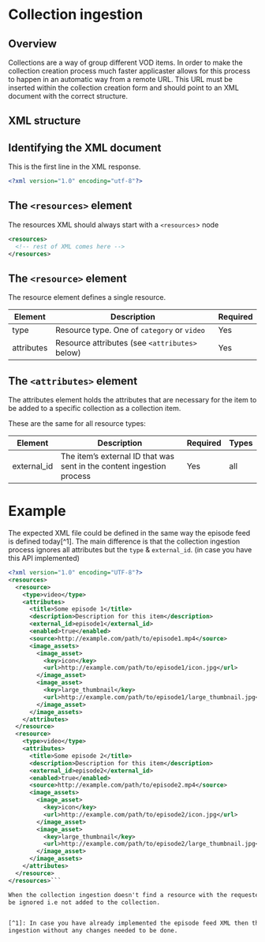 # Collection ingestion

## Overview
Collections are a way of group different VOD items.
In order to make the collection creation process much faster applicaster allows for this process to
happen in an automatic way from a remote URL. This URL must be inserted within the collection creation
form and should point to an XML document with the correct structure.

## XML structure

## Identifying the XML document

This is the first line in the XML response.

```xml
<?xml version="1.0" encoding="utf-8"?>
```

## The `<resources>` element

The resources XML should always start with a `<resources`> node

```xml
<resources>
  <!-- rest of XML comes here -->
</resources>
```
## The `<resource>` element

The resource element defines a single resource.

| Element    | Description                                    | Required |
|------------|------------------------------------------------|----------|
| type       | Resource type. One of `category` or `video`    | Yes      |
| attributes | Resource attributes (see `<attributes>` below) | Yes      |

## The `<attributes>` element

The attributes element holds the attributes that are necessary for the item to be added to a specific
collection as a collection item.

These are the same for all resource types:

| Element     | Description                                                          | Required | Types |
|-------------|----------------------------------------------------------------------|----------|-------|
| external_id | The item’s external ID that was sent in the content ingestion process| Yes      | all   |

# Example

The expected XML file could be defined in the same way the episode feed is defined today[^1]. The main
difference is that the collection ingestion process ignores all attributes but the `type` &
`external_id`. (in case you have this API implemented)

```xml
<?xml version="1.0" encoding="UTF-8"?>
<resources>
  <resource>
    <type>video</type>
    <attributes>
      <title>Some episode 1</title>
      <description>Description for this item</description>
      <external_id>episode1</external_id>
      <enabled>true</enabled>
      <source>http://example.com/path/to/episode1.mp4</source>
      <image_assets>
        <image_asset>
          <key>icon</key>
          <url>http://example.com/path/to/episode1/icon.jpg</url>
        </image_asset>
        <image_asset>
          <key>large_thumbnail</key>
          <url>http://example.com/path/to/episode1/large_thumbnail.jpg</url>
        </image_asset>
      </image_assets>
    </attributes>
  </resource>
  <resource>
    <type>video</type>
    <attributes>
      <title>Some episode 2</title>
      <description>Description for this item</description>
      <external_id>episode2</external_id>
      <enabled>true</enabled>
      <source>http://example.com/path/to/episode2.mp4</source>
      <image_assets>
        <image_asset>
          <key>icon</key>
          <url>http://example.com/path/to/episode2/icon.jpg</url>
        </image_asset>
        <image_asset>
          <key>large_thumbnail</key>
          <url>http://example.com/path/to/episode2/large_thumbnail.jpg</url>
        </image_asset>
      </image_assets>
    </attributes>
  </resource>
</resources>```

When the collection ingestion doesn't find a resource with the requested `external_id` it will simply
be ignored i.e not added to the collection.


[^1]: In case you have already implemented the episode feed XML then the it can be used for the collection
ingestion without any changes needed to be done.
